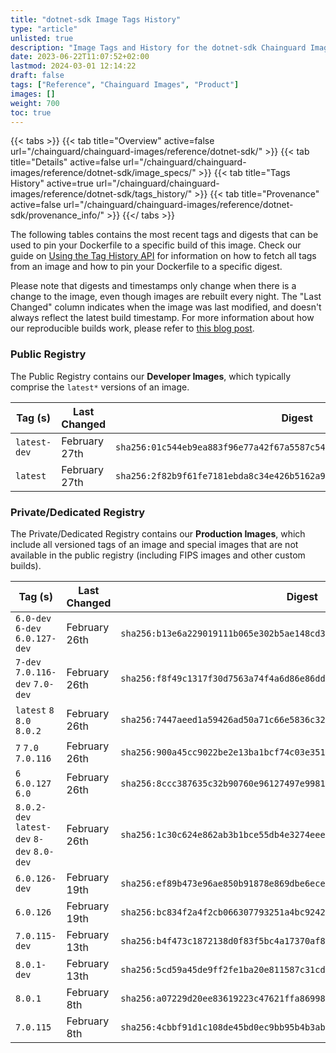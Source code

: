 ```yaml
---
title: "dotnet-sdk Image Tags History"
type: "article"
unlisted: true
description: "Image Tags and History for the dotnet-sdk Chainguard Image"
date: 2023-06-22T11:07:52+02:00
lastmod: 2024-03-01 12:14:22
draft: false
tags: ["Reference", "Chainguard Images", "Product"]
images: []
weight: 700
toc: true
---
```


{{< tabs >}}
{{< tab title="Overview" active=false url="/chainguard/chainguard-images/reference/dotnet-sdk/" >}}
{{< tab title="Details" active=false url="/chainguard/chainguard-images/reference/dotnet-sdk/image_specs/" >}}
{{< tab title="Tags History" active=true url="/chainguard/chainguard-images/reference/dotnet-sdk/tags_history/" >}}
{{< tab title="Provenance" active=false url="/chainguard/chainguard-images/reference/dotnet-sdk/provenance_info/" >}}
{{</ tabs >}}

The following tables contains the most recent tags and digests that can be used to pin your Dockerfile to a specific build of this image. Check our guide on [Using the Tag History API](/chainguard/chainguard-images/using-the-tag-history-api/) for information on how to fetch all tags from an image and how to pin your Dockerfile to a specific digest.

Please note that digests and timestamps only change when there is a change to the image, even though images are rebuilt every night. The "Last Changed" column indicates when the image was last modified, and doesn't always reflect the latest build timestamp. For more information about how our reproducible builds work, please refer to [this blog post](https://www.chainguard.dev/unchained/reproducing-chainguards-reproducible-image-builds).

### Public Registry
The Public Registry contains our **Developer Images**, which typically comprise the `latest*` versions of an image.

| Tag (s)       | Last Changed  | Digest                                                                    |
|---------------|---------------|---------------------------------------------------------------------------|
|  `latest-dev` | February 27th | `sha256:01c544eb9ea883f96e77a42f67a5587c54269fa7b8f437aecd3dd443e1b799fe` |
|  `latest`     | February 27th | `sha256:2f82b9f61fe7181ebda8c34e426b5162a9abfb5fe3d72c19042ba137cbbb1ebb` |


### Private/Dedicated Registry
The Private/Dedicated Registry contains our **Production Images**, which include all versioned tags of an image and special images that are not available in the public registry (including FIPS images and other custom builds).

| Tag (s)                                     | Last Changed  | Digest                                                                    |
|---------------------------------------------|---------------|---------------------------------------------------------------------------|
|  `6.0-dev` `6-dev` `6.0.127-dev`            | February 26th | `sha256:b13e6a229019111b065e302b5ae148cd3727d2218b98e17b9a488423eef61c16` |
|  `7-dev` `7.0.116-dev` `7.0-dev`            | February 26th | `sha256:f8f49c1317f30d7563a74f4a6d86e86ddce5b2bf2e71302f11210444f3be6c2c` |
|  `latest` `8` `8.0` `8.0.2`                 | February 26th | `sha256:7447aeed1a59426ad50a71c66e5836c32bc7ac06820a549036899c0bf04acbc6` |
|  `7` `7.0` `7.0.116`                        | February 26th | `sha256:900a45cc9022be2e13ba1bcf74c03e35105934d1e6c0adcaf61a39e2b5bb9cd6` |
|  `6` `6.0.127` `6.0`                        | February 26th | `sha256:8ccc387635c32b90760e96127497e9981f8f1bd95686e331a8c1a373dc9eadb7` |
|  `8.0.2-dev` `latest-dev` `8-dev` `8.0-dev` | February 26th | `sha256:1c30c624e862ab3b1bce55db4e3274eee9b4f0944df6c2c1967edf66fce59f51` |
|  `6.0.126-dev`                              | February 19th | `sha256:ef89b473e96ae850b91878e869dbe6ece299c1722980f21a7c73d443beef546d` |
|  `6.0.126`                                  | February 19th | `sha256:bc834f2a4f2cb066307793251a4bc9242a7a26d70eb46523ac8c29938bc6b1cd` |
|  `7.0.115-dev`                              | February 13th | `sha256:b4f473c1872138d0f83f5bc4a17370af8c22a5606488d3cc63f598eea4760876` |
|  `8.0.1-dev`                                | February 13th | `sha256:5cd59a45de9ff2fe1ba20e811587c31cd86e4742005343510d09a72c9cbbadb6` |
|  `8.0.1`                                    | February 8th  | `sha256:a07229d20ee83619223c47621ffa8699821e52567cd10b144a1f68454c326fb9` |
|  `7.0.115`                                  | February 8th  | `sha256:4cbbf91d1c108de45bd0ec9bb95b4b3ab9baa1c1d4cf888542a93001a86581c0` |

